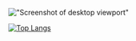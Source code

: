 
!["Screenshot of desktop viewport"](https://github.com/soupIsTheCurrencyOfTheFuture/soupIsTheCurrencyOfTheFuture/blob/main/mandelbrot.png)

[![Top Langs](https://github-readme-stats.vercel.app/api/top-langs/?username=soupisthecurrencyofthefuture&langs_count=10&hide=html,coffeescript,SCSS,shell,typescript&theme=github_dark&show_icons=true)](https://github.com/anuraghazra/github-readme-stats)


<!--
**soupIsTheCurrencyOfTheFuture/soupIsTheCurrencyOfTheFuture** is a ✨ _special_ ✨ repository because its `README.md` (this file) appears on your GitHub profile.

Here are some ideas to get you started:

- 🔭 I’m currently working on ...
- 🌱 I’m currently learning ...
- 👯 I’m looking to collaborate on ...
- 🤔 I’m looking for help with ...
- 💬 Ask me about ...
- 📫 How to reach me: ...
- 😄 Pronouns: ...
- ⚡ Fun fact: ...
-->
